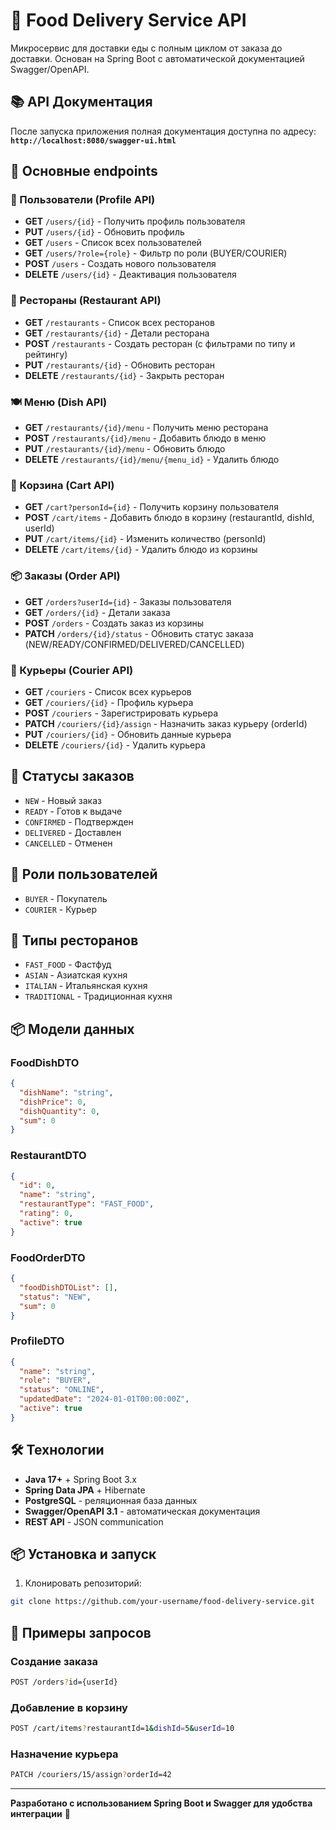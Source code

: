 # 🍔 Food Delivery Service API

Микросервис для доставки еды с полным циклом от заказа до доставки. Основан на Spring Boot с автоматической документацией Swagger/OpenAPI.

## 📚 API Документация

После запуска приложения полная документация доступна по адресу:  
**`http://localhost:8080/swagger-ui.html`**

## 🚀 Основные endpoints

### 👥 Пользователи (Profile API)
- **GET** `/users/{id}` - Получить профиль пользователя
- **PUT** `/users/{id}` - Обновить профиль  
- **GET** `/users` - Список всех пользователей
- **GET** `/users/?role={role}` - Фильтр по роли (BUYER/COURIER)
- **POST** `/users` - Создать нового пользователя
- **DELETE** `/users/{id}` - Деактивация пользователя

### 🏪 Рестораны (Restaurant API)
- **GET** `/restaurants` - Список всех ресторанов
- **GET** `/restaurants/{id}` - Детали ресторана
- **POST** `/restaurants` - Создать ресторан (с фильтрами по типу и рейтингу)
- **PUT** `/restaurants/{id}` - Обновить ресторан
- **DELETE** `/restaurants/{id}` - Закрыть ресторан

### 🍽️ Меню (Dish API)
- **GET** `/restaurants/{id}/menu` - Получить меню ресторана
- **POST** `/restaurants/{id}/menu` - Добавить блюдо в меню
- **PUT** `/restaurants/{id}/menu` - Обновить блюдо
- **DELETE** `/restaurants/{id}/menu/{menu_id}` - Удалить блюдо

### 🛒 Корзина (Cart API)
- **GET** `/cart?personId={id}` - Получить корзину пользователя
- **POST** `/cart/items` - Добавить блюдо в корзину (restaurantId, dishId, userId)
- **PUT** `/cart/items/{id}` - Изменить количество (personId)
- **DELETE** `/cart/items/{id}` - Удалить блюдо из корзины

### 📦 Заказы (Order API)
- **GET** `/orders?userId={id}` - Заказы пользователя
- **GET** `/orders/{id}` - Детали заказа
- **POST** `/orders` - Создать заказ из корзины
- **PATCH** `/orders/{id}/status` - Обновить статус заказа (NEW/READY/CONFIRMED/DELIVERED/CANCELLED)

### 🚴 Курьеры (Courier API)
- **GET** `/couriers` - Список всех курьеров
- **GET** `/couriers/{id}` - Профиль курьера
- **POST** `/couriers` - Зарегистрировать курьера
- **PATCH** `/couriers/{id}/assign` - Назначить заказ курьеру (orderId)
- **PUT** `/couriers/{id}` - Обновить данные курьера
- **DELETE** `/couriers/{id}` - Удалить курьера

## 🎯 Статусы заказов
- `NEW` - Новый заказ
- `READY` - Готов к выдаче
- `CONFIRMED` - Подтвержден
- `DELIVERED` - Доставлен
- `CANCELLED` - Отменен

## 👤 Роли пользователей
- `BUYER` - Покупатель
- `COURIER` - Курьер

## 🏪 Типы ресторанов
- `FAST_FOOD` - Фастфуд
- `ASIAN` - Азиатская кухня
- `ITALIAN` - Итальянская кухня
- `TRADITIONAL` - Традиционная кухня

## 📦 Модели данных

### FoodDishDTO
```json
{
  "dishName": "string",
  "dishPrice": 0,
  "dishQuantity": 0,
  "sum": 0
}
```

### RestaurantDTO
```json
{
  "id": 0,
  "name": "string",
  "restaurantType": "FAST_FOOD",
  "rating": 0,
  "active": true
}
```

### FoodOrderDTO
```json
{
  "foodDishDTOList": [],
  "status": "NEW",
  "sum": 0
}
```

### ProfileDTO
```json
{
  "name": "string",
  "role": "BUYER",
  "status": "ONLINE",
  "updatedDate": "2024-01-01T00:00:00Z",
  "active": true
}
```

## 🛠️ Технологии

- **Java 17+** + Spring Boot 3.x
- **Spring Data JPA** + Hibernate
- **PostgreSQL** - реляционная база данных
- **Swagger/OpenAPI 3.1** - автоматическая документация
- **REST API** - JSON communication

## 📦 Установка и запуск

1. Клонировать репозиторий:
```bash
git clone https://github.com/your-username/food-delivery-service.git
```



## 🔄 Примеры запросов

### Создание заказа
```bash
POST /orders?id={userId}
```

### Добавление в корзину
```bash
POST /cart/items?restaurantId=1&dishId=5&userId=10
```

### Назначение курьера
```bash
PATCH /couriers/15/assign?orderId=42
```

---

**Разработано с использованием Spring Boot и Swagger для удобства интеграции** 🚀
